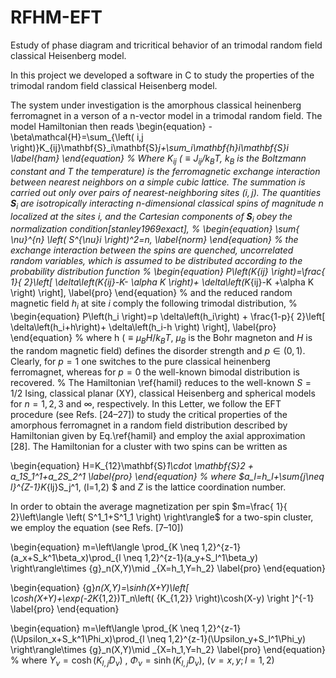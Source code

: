# RFHM-EFT
Estudy of phase diagram and tricritical behavior of an trimodal random field classical Heisenberg model.


In this project we developed a software in C to study the properties of the trimodal random field classical Heisenberg model.

The system under investigation is the amorphous classical heinenberg ferromagnet in a verson of a n-vector model in a trimodal random field.  The  model Hamiltonian then reads 
\begin{equation}
-\beta\mathcal{H}=\sum_{\left( i,j \right)}K_{ij}\mathbf{S}_i\mathbf{S}_j+\sum_i\mathbf{h}_i\mathbf{S}_i
\label{ham}
\end{equation}
%
Where $K_{ij}$ ($\equiv J_{ij}/k_BT$, $k_B$ is the Boltzmann constant and $T$ the temperature)  is the ferromagnetic exchange interaction between nearest neighbors on a simple cubic lattice.  The summation is carried out only over pairs of nearest-neighboring sites $(i, j )$. The quantities $\mathbf{S}_i$ are  isotropically interacting  $n$-dimensional classical spins  of magnitude $n$ localized at the sites $i$, and the Cartesian components of $\mathbf{S}_i$ obey  the normalization condition[stanley1969exact],
%
\begin{equation}
\sum_{ \nu}^{n} \left( S^{\nu}_i \right)^2=n,
\label{norm}
\end{equation}
%
the exchange interaction between the spins are quenched, uncorrelated random variables, which is assumed to be distributed according to the probability distribution function
%
\begin{equation}
P\left(K_{ij} \right)=\frac{ 1}{ 2}\left[ \delta\left(K_{ij}-K- \alpha K  \right)+  \delta\left(K_{ij}-K +\alpha K  \right) \right],
\label{pro}
\end{equation}
%
and the reduced random magnetic field $h_i$ at site $i$ comply the following trimodal distribution,
%
\begin{equation}
P\left(h_i \right)=p \delta\left(h_i\right) + \frac{1-p}{ 2}\left[ \delta\left(h_i+h\right)+  \delta\left(h_i-h  \right) \right], 
\label{pro}
\end{equation}
%
where h ($\equiv \mu_B H/k_BT$, $\mu_B$ is the Bohr magneton and $H$
is the random magnetic field) defines the disorder strength  and $p \in (0, 1)$. Clearly, for $p = 1$ one switches to the pure classical heinenberg ferromagnet,
whereas for $p = 0$ the well-known bimodal distribution is
recovered.
%
The Hamiltonian \ref{hamil} reduces to the well-known $S = 1/2$
Ising, classical planar (XY), classical Heisenberg and
spherical models for $n = 1, 2, 3$ and $\infty$, respectively.
In this Letter, we follow the EFT procedure (see Refs. [24–27]) to study the critical properties of the amorphous ferromagnet in a random field distribution described by Hamiltonian given by Eq.\ref{hamil} and employ
the axial approximation [28]. The Hamiltonian for a cluster with two spins can be written as

\begin{equation}
H=K_{12}\mathbf{S}_1\cdot \mathbf{S}_2 + a_1S_1^1+a_2S_2^1
\label{pro}
\end{equation}
%
where $a_l=h_l+\sum_{j\neq l}^{Z-1}K_{lj}S_j^1, (l=1,2) $ and $Z$ is the
lattice coordination number.

In order to obtain the average magnetization per spin $m=\frac{ 1}{ 2}\left\langle \left( S^1_1+S^1_1 \right) \right\rangle$ for a two-spin cluster, we employ the equation (see Refs. [7–10])

\begin{equation}
m=\left\langle \prod_{K \neq 1,2}^{z-1}(a_x+S_k^1\beta_x)\prod_{l \neq 1,2}^{z-1}(a_y+S_l^1\beta_y) \right\rangle\times 
 {g}_n(X,Y)\mid _{X=h_1,Y=h_2}
\label{pro}
\end{equation}



\begin{equation}
 {g}_n(X,Y)=\sinh(X+Y)\left[  \cosh(X+Y)+\exp(-2K_{1,2})T_n\left( {K_{1,2}} \right)\cosh(X-y) \right ]^{-1}
\label{pro}
\end{equation}


\begin{equation}
m=\left\langle \prod_{K \neq 1,2}^{z-1}(\Upsilon_x+S_k^1\Phi_x)\prod_{l \neq 1,2}^{z-1}(\Upsilon_y+S_l^1\Phi_y) \right\rangle\times {g}_n(X,Y)\mid _{X=h_1,Y=h_2}
\label{pro}
\end{equation}
%
where $\Upsilon_\nu=\cosh(K_{l,j}D_\nu)$ , $\Phi_\nu=\sinh(K_{l,j}D_\nu)$, $(\nu=x,y ;{l}=1,2 )$





